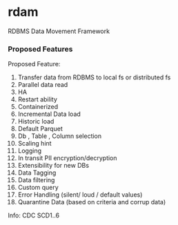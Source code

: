 # rdam
RDBMS Data Movement Framework


### Proposed Features

Proposed Feature:
1. Transfer data from RDBMS to local fs or distributed fs
2. Parallel data read
3. HA
4. Restart ability
5. Containerized
6. Incremental Data load
7. Historic load
8. Default Parquet
9. Db , Table , Column selection
10. Scaling hint
11. Logging
12. In transit PII encryption/decryption
13. Extensibility for new DBs
14. Data Tagging
15. Data filtering
16. Custom query
17. Error Handling (silent/ loud / default values)
18. Quarantine Data (based on criteria and corrup data)



Info:
CDC
SCD1..6
